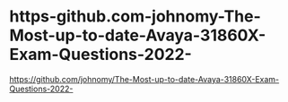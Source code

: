 # https-github.com-johnomy-The-Most-up-to-date-Avaya-31860X-Exam-Questions-2022-
https://github.com/johnomy/The-Most-up-to-date-Avaya-31860X-Exam-Questions-2022-
